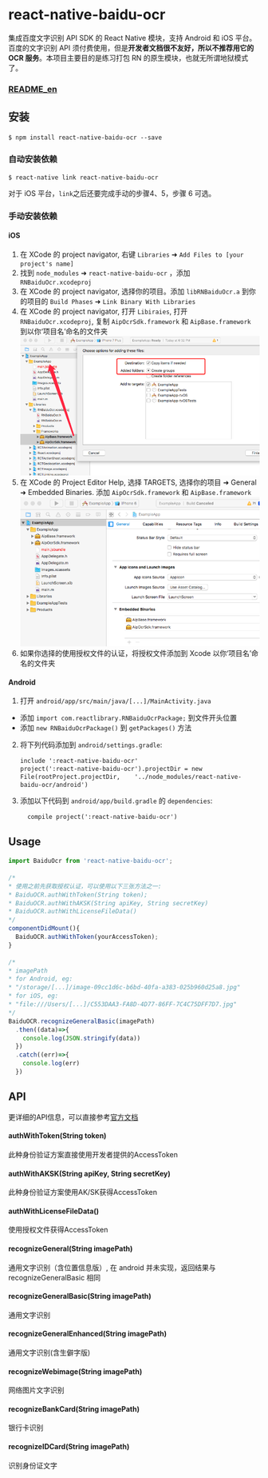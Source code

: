 
# react-native-baidu-ocr

集成百度文字识别 API SDK 的 React Native 模块，支持 Android 和 iOS 平台。百度的文字识别 API 须付费使用，但是**开发者文档很不友好，所以不推荐用它的 OCR 服务**。本项目主要目的是练习打包 RN 的原生模块，也就无所谓地狱模式了。

### [README_en](./README_en.md)
## 安装

`$ npm install react-native-baidu-ocr --save`

### 自动安装依赖

`$ react-native link react-native-baidu-ocr`

对于 iOS 平台，`link`之后还要完成手动的步骤4、5，步骤 6 可选。

### 手动安装依赖

#### iOS

1. 在 XCode 的 project navigator, 右键 `Libraries` ➜ `Add Files to [your project's name]`
2. 找到 `node_modules` ➜ `react-native-baidu-ocr` ，添加 `RNBaiduOcr.xcodeproj`
3. 在 XCode 的 project navigator, 选择你的项目。添加 `libRNBaiduOcr.a` 到你的项目的 `Build Phases` ➜ `Link Binary With Libraries`
4. 在 XCode 的 project navigator, 打开 `Libiraies`, 打开 `RNBaiduOcr.xcodeproj`, 复制 `AipOcrSdk.framework` 和 `AipBase.framework` 到以你‘项目名’命名的文件夹  
![copy_to_ExampleApp](./images/copy_to_ExampleApp.png)
5. 在 XCode 的 Project Editor Help, 选择 TARGETS, 选择你的项目 ➜  General ➜  Embedded Binaries. 添加
`AipOcrSdk.framework` 和 `AipBase.framework`  
![Embedded Binaries](./images/Embedded_Binaries.png)
6. 如果你选择的使用授权文件的认证，将授权文件添加到 Xcode 以你‘项目名’命名的文件夹

#### Android

1. 打开 `android/app/src/main/java/[...]/MainActivity.java`
  - 添加 `import com.reactlibrary.RNBaiduOcrPackage;` 到文件开头位置
  - 添加 `new RNBaiduOcrPackage()` 到 `getPackages()` 方法
2. 将下列代码添加到 `android/settings.gradle`:
  	```
  	include ':react-native-baidu-ocr'
  	project(':react-native-baidu-ocr').projectDir = new File(rootProject.projectDir, 	'../node_modules/react-native-baidu-ocr/android')
  	```
3. 添加以下代码到  `android/app/build.gradle` 的 `dependencies`:
  	```
      compile project(':react-native-baidu-ocr')
  	```

## Usage
```javascript
import BaiduOcr from 'react-native-baidu-ocr';

/*
* 使用之前先获取授权认证，可以使用以下三张方法之一:
* BaiduOCR.authWithToken(String token);
* BaiduOCR.authWithAKSK(String apiKey, String secretKey)
* BaiduOCR.authWithLicenseFileData()
*/
componentDidMount(){
  BaiduOCR.authWithToken(yourAccessToken);
}

/*
* imagePath
* for Android, eg:
* "/storage/[...]/image-09cc1d6c-b6bd-40fa-a383-025b960d25a8.jpg"
* for iOS, eg:
* "file:///Users/[...]/C553DAA3-FA8D-4D77-86FF-7C4C75DFF7D7.jpg"
*/
BaiduOCR.recognizeGeneralBasic(imagePath)
  .then((data)=>{
    console.log(JSON.stringify(data))
  })
  .catch((err)=>{
    console.log(err)
  })

```

## API

更详细的API信息，可以直接参考[官方文档](http://ai.baidu.com/docs#/OCR-Android-SDK/top)

#### authWithToken(String token)
此种身份验证方案直接使用开发者提供的AccessToken

#### authWithAKSK(String apiKey, String secretKey)
此种身份验证方案使用AK/SK获得AccessToken

#### authWithLicenseFileData()
使用授权文件获得AccessToken

#### recognizeGeneral(String imagePath)
通用文字识别（含位置信息版）, 在 android 并未实现，返回结果与 recognizeGeneralBasic 相同

#### recognizeGeneralBasic(String imagePath)
通用文字识别

#### recognizeGeneralEnhanced(String imagePath)
通用文字识别(含生僻字版)

#### recognizeWebimage(String imagePath)
网络图片文字识别

#### recognizeBankCard(String imagePath)
银行卡识别

#### recognizeIDCard(String imagePath)
识别身份证文字
